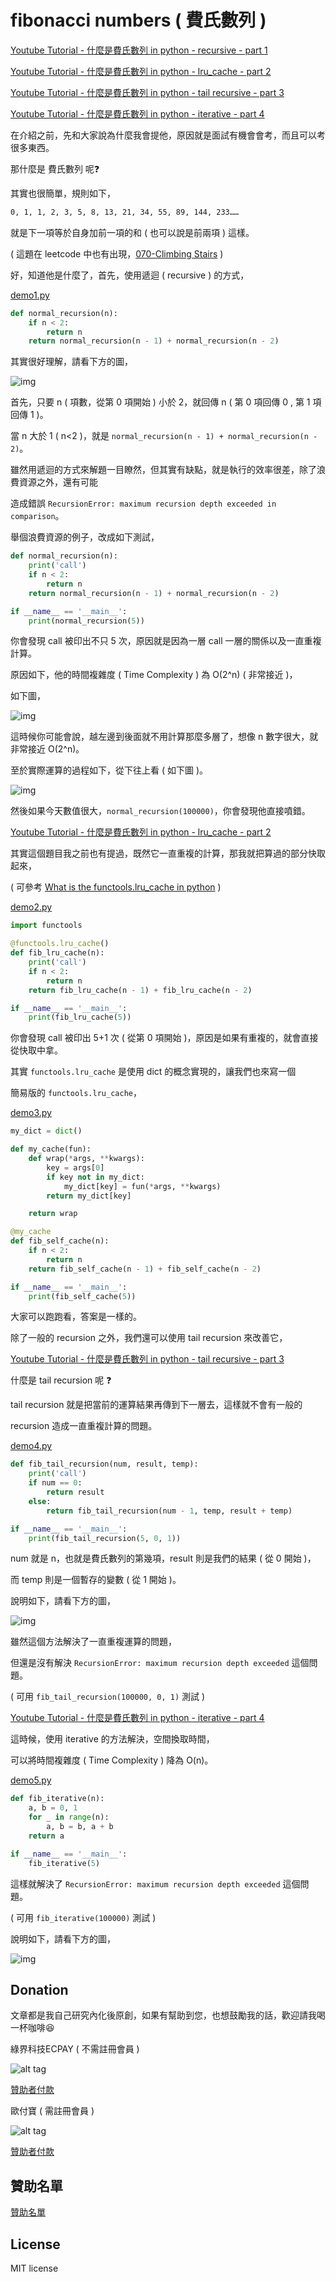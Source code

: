 # fibonacci numbers ( 費氏數列 )

[Youtube Tutorial - 什麼是費氏數列 in python - recursive - part 1](https://youtu.be/JWGCrICTars)

[Youtube Tutorial - 什麼是費氏數列 in python - lru_cache - part 2](https://youtu.be/TA0Dpx0LOeY)

[Youtube Tutorial - 什麼是費氏數列 in python - tail recursive - part 3](https://youtu.be/WyDn6wiwW74)

[Youtube Tutorial - 什麼是費氏數列 in python - iterative  - part 4](https://youtu.be/iCSNHH45EeI)

在介紹之前，先和大家說為什麼我會提他，原因就是面試有機會會考，而且可以考很多東西。

那什麼是 費氏數列 呢:question:

其實也很簡單，規則如下，

```txt
0, 1, 1, 2, 3, 5, 8, 13, 21, 34, 55, 89, 144, 233……
```

就是下一項等於自身加前一項的和 ( 也可以說是前兩項 ) 這樣。

( 這題在 leetcode 中也有出現，[070-Climbing Stairs](https://github.com/twtrubiks/leetcode-python/blob/master/Climbing_Stairs_070.py) )

好，知道他是什麼了，首先，使用遞迴 ( recursive ) 的方式，

[demo1.py](demo1.py)

```python
def normal_recursion(n):
    if n < 2:
        return n
    return normal_recursion(n - 1) + normal_recursion(n - 2)
```

其實很好理解，請看下方的圖，

![img](https://i.imgur.com/mscvxyG.png)

首先，只要 n ( 項數，從第 0 項開始 ) 小於 2，就回傳 n ( 第 0 項回傳 0 , 第 1 項回傳 1 )。

當 n 大於 1 ( n<2 )，就是 `normal_recursion(n - 1) + normal_recursion(n - 2)`。

雖然用遞迴的方式來解題一目瞭然，但其實有缺點，就是執行的效率很差，除了浪費資源之外，還有可能

造成錯誤 `RecursionError: maximum recursion depth exceeded in comparison`。

舉個浪費資源的例子，改成如下測試，

```python
def normal_recursion(n):
    print('call')
    if n < 2:
        return n
    return normal_recursion(n - 1) + normal_recursion(n - 2)

if __name__ == '__main__':
    print(normal_recursion(5))
```

你會發現 call 被印出不只 5 次，原因就是因為一層 call 一層的關係以及一直重複計算。

原因如下，他的時間複雜度 ( Time Complexity ) 為 O(2^n) ( 非常接近 )，

如下圖，

![img](https://i.imgur.com/HcuE9jD.png)

這時候你可能會說，越左邊到後面就不用計算那麼多層了，想像 n 數字很大，就非常接近 O(2^n)。

至於實際運算的過程如下，從下往上看 ( 如下圖 )。

![img](https://i.imgur.com/Eg0hXWB.png)

然後如果今天數值很大，`normal_recursion(100000)`，你會發現他直接噴錯。

[Youtube Tutorial - 什麼是費氏數列 in python - lru_cache - part 2](https://youtu.be/TA0Dpx0LOeY)

其實這個題目我之前也有提過，既然它一直重複的計算，那我就把算過的部分快取起來，

( 可參考 [What is the functools.lru_cache in python](https://github.com/twtrubiks/python-notes/tree/master/what_is_the_functools.lru_cache) )

[demo2.py](demo2.py)

```python
import functools

@functools.lru_cache()
def fib_lru_cache(n):
    print('call')
    if n < 2:
        return n
    return fib_lru_cache(n - 1) + fib_lru_cache(n - 2)

if __name__ == '__main__':
    print(fib_lru_cache(5))
```

你會發現 call 被印出 5+1 次 ( 從第 0 項開始 )，原因是如果有重複的，就會直接從快取中拿。

其實 `functools.lru_cache` 是使用 dict 的概念實現的，讓我們也來寫一個

簡易版的 `functools.lru_cache`，

[demo3.py](demo3.py)

```python
my_dict = dict()

def my_cache(fun):
    def wrap(*args, **kwargs):
        key = args[0]
        if key not in my_dict:
            my_dict[key] = fun(*args, **kwargs)
        return my_dict[key]

    return wrap

@my_cache
def fib_self_cache(n):
    if n < 2:
        return n
    return fib_self_cache(n - 1) + fib_self_cache(n - 2)

if __name__ == '__main__':
    print(fib_self_cache(5))
```

大家可以跑跑看，答案是一樣的。

除了一般的 recursion 之外，我們還可以使用 tail recursion 來改善它，

[Youtube Tutorial - 什麼是費氏數列 in python - tail recursive - part 3](https://youtu.be/WyDn6wiwW74)

什麼是 tail recursion 呢 :question:

tail recursion 就是把當前的運算結果再傳到下一層去，這樣就不會有一般的

recursion 造成一直重複計算的問題。

[demo4.py](demo4.py)

```python
def fib_tail_recursion(num, result, temp):
    print('call')
    if num == 0:
        return result
    else:
        return fib_tail_recursion(num - 1, temp, result + temp)

if __name__ == '__main__':
    print(fib_tail_recursion(5, 0, 1))
```

num 就是 n，也就是費氏數列的第幾項，result 則是我們的結果 ( 從 0 開始 )，

而 temp 則是一個暫存的變數 ( 從 1 開始 )。

說明如下，請看下方的圖，

![img](https://i.imgur.com/JSv9jNX.png)

雖然這個方法解決了一直重複運算的問題，

但還是沒有解決 `RecursionError: maximum recursion depth exceeded` 這個問題。

( 可用 `fib_tail_recursion(100000, 0, 1)` 測試 )

[Youtube Tutorial - 什麼是費氏數列 in python - iterative  - part 4](https://youtu.be/iCSNHH45EeI)

這時候，使用 iterative 的方法解決，空間換取時間，

可以將時間複雜度 ( Time Complexity ) 降為 O(n)。

[demo5.py](demo5.py)

```python
def fib_iterative(n):
    a, b = 0, 1
    for _ in range(n):
        a, b = b, a + b
    return a

if __name__ == '__main__':
    fib_iterative(5)
```

這樣就解決了 `RecursionError: maximum recursion depth exceeded` 這個問題。

( 可用 `fib_iterative(100000)` 測試 )

說明如下，請看下方的圖，

![img](https://i.imgur.com/zmJ4hTN.png)

## Donation

文章都是我自己研究內化後原創，如果有幫助到您，也想鼓勵我的話，歡迎請我喝一杯咖啡:laughing:

綠界科技ECPAY ( 不需註冊會員 )

![alt tag](https://payment.ecpay.com.tw/Upload/QRCode/201906/QRCode_672351b8-5ab3-42dd-9c7c-c24c3e6a10a0.png)

[贊助者付款](http://bit.ly/2F7Jrha)

歐付寶 ( 需註冊會員 )

![alt tag](https://i.imgur.com/LRct9xa.png)

[贊助者付款](https://payment.opay.tw/Broadcaster/Donate/9E47FDEF85ABE383A0F5FC6A218606F8)

## 贊助名單

[贊助名單](https://github.com/twtrubiks/Thank-you-for-donate)

## License

MIT license
